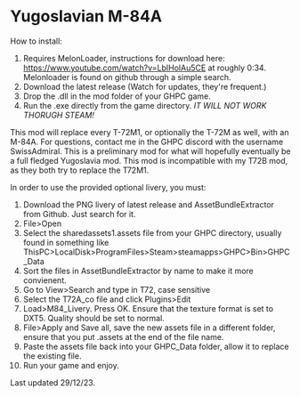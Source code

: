 # Yugoslavian M-84A

How to install:

1. Requires MelonLoader, instructions for download here: https://www.youtube.com/watch?v=LbIHolAu5CE at roughly 0:34. Melonloader is found on github through a simple search.
2. Download the latest release (Watch for updates, they're frequent.)
3. Drop the .dll in the mod folder of your GHPC game.
4. Run the .exe directly from the game directory. *IT WILL NOT WORK THORUGH STEAM!*

This mod will replace every T-72M1, or optionally the T-72M as well, with an M-84A.
For questions, contact me in the GHPC discord with the username SwissAdmiral.
This is a preliminary mod for what will hopefully eventually be a full fledged Yugoslavia mod.
This mod is incompatible with my T72B mod, as they both try to replace the T72M1.

In order to use the provided optional livery, you must:
1. Download the PNG livery of latest release and AssetBundleExtractor from Github. Just search for it.
2. File>Open
3. Select the sharedassets1.assets file from your GHPC directory, usually found in something like ThisPC>LocalDisk>ProgramFiles>Steam>steamapps>GHPC>Bin>GHPC_Data
4. Sort the files in AssetBundleExtractor by name to make it more convienent.
5. Go to View>Search and type in T72, case sensitive
6. Select the T72A_co file and click Plugins>Edit
7. Load>M84_Livery. Press OK. Ensure that the texture format is set to DXT5. Quality should be set to normal.
8. File>Apply and Save all, save the new assets file in a different folder, ensure that you put .assets at the end of the file name.
9. Paste the assets file back into your GHPC_Data folder, allow it to replace the existing file.
10. Run your game and enjoy.

Last updated 29/12/23.
